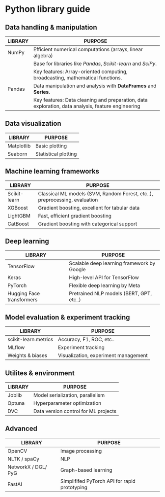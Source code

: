 # Python library guide

## Data handling & manipulation
| LIBRARY   | PURPOSE                                                                       |
| ---       | ---                                                                           |
| NumPy     | Efficient numerical computations (arrays, linear algebra)                     |
|           | Base for libraries like *Pandas*, *Scikit-learn* and *SciPy*.                 |
|           | Key features: Array-oriented computing, broadcasting, mathematical functions. |
| Pandas    | Data manipulation and analysis with **DataFrames** and **Series**.            |
|           | Key features: Data cleaning and preparation, data exploration, data analysis, feature engineering |

## Data visualization
| LIBRARY | PURPOSE |
| --- | --- |
| Matplotlib | Basic plotting |
| Seaborn | Statistical plotting |

## Machine learning frameworks
| LIBRARY | PURPOSE |
| --- | --- |
| Scikit-learn | Classical ML models (SVM, Random Forest, etc..), preprocessing, evaluation |
| XGBoost | Gradient boosting, excellent for tabular data | 
| LightGBM | Fast, efficient gradient boosting  |
| CatBoost | Gradient boosting with categorical support |

## Deep learning
| LIBRARY | PURPOSE |
| --- | --- |
| TensorFlow | Scalable deep learning framework by Google |
| Keras | High-level API for TensorFlow |
| PyTorch | Flexible deep learning by Meta |
| Hugging Face transformers | Pretrained NLP models (BERT, GPT, etc..) |

## Model evaluation & experiment tracking
| LIBRARY | PURPOSE |
| --- | --- |
| scikit-learn.metrics | Accuracy, F1, ROC, etc.. |
| MLflow | Experiment tracking |
| Weights & biases | Visualization, experiment management |

## Utilites & environment
| LIBRARY | PURPOSE |
| --- | --- |
| Joblib | Model serialization, parallelism |
| Optuna | Hyperparameter optimization |
| DVC | Data version control for ML projects |

## Advanced
| LIBRARY | PURPOSE |
| --- | --- |
| OpenCV | Image processing |
| NLTK / spaCy | NLP |
| NetworkX / DGL/ PyG | Graph-based learning |
| FastAI | Simplififed PyTorch API for rapid prototyping |
